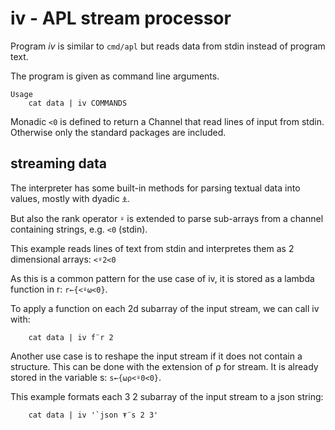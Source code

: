 # iv - APL stream processor

Program *iv* is similar to `cmd/apl` but reads data from stdin instead of program text.

The program is given as command line arguments.

```
Usage
	cat data | iv COMMANDS
```

Monadic `<0` is defined to return a Channel that read lines of input from stdin.
Otherwise only the standard packages are included.

## streaming data
The interpreter has some built-in methods for parsing textual data into values, mostly with dyadic ⍎.

But also the rank operator `⍤` is extended to parse sub-arrays from a channel containing strings, e.g. `<0` (stdin).

This example reads lines of text from stdin and interpretes them as 2 dimensional arrays: `<⍤2<0`

As this is a common pattern for the use case of iv, it is stored as a lambda function in r: `r←{<⍤⍵<0}`.

To apply a function on each 2d subarray of the input stream, we can call iv with:
```
	cat data | iv f¨r 2
```

Another use case is to reshape the input stream if it does not contain a structure.
This can be done with the extension of ⍴ for stream.
It is already stored in the variable s: `s←{⍵⍴<⍤0<0}`.

This example formats each 3 2 subarray of the input stream to a json string:
```
	cat data | iv '`json ⍕¨s 2 3'
```


